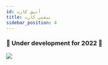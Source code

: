 ```yaml
---
id: أنيق كارت
title: نيفتي كارت
sidebar_position: 4
---
```


### 🚧 Under development for 2022 🚧

![](/img/niftykart_v01.png)
